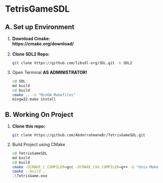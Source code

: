 # TetrisGameSDL
<h2>A. Set up Environment</h2>
<ol>
<li><b>Download Cmake:</b></li>
<b>https://cmake.org/download/</b>
<br><br>
<li><b>Clone SDL2 Repo:</b></li>
  
```bash
git clone https://github.com/libsdl-org/SDL.git -b SDL2
```

<li>Open Terminal <b style="color:#0e0e0e;">AS ADMINISTRATOR!</b></li>
  
```bash
cd SDL
md build
cd build
cmake .. -G "MinGW Makefiles"
mingw32-make install
```

</ol>
<h2>B. Working On Project</h2>
<ol>
<li><b>Clone this repo:</b></li>

```bash
git clone https://github.com/AbderrahmaneBr/TetrisGameSDL.git
```

<li>Build Project using CMake</li>
  
```bash
cd TetrisGameSDL
md build
cd build
cmake -DCMAKE_C_COMPILER=gcc -DCMAKE_CXX_COMPILER=g++ -G "Unix Makefiles"
cmake --build .
.\TetrisGame.exe
```

</ol>
